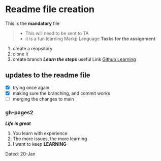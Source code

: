 # Readme file creation
This is the **mandatory** file
> - This will need to be sent to TA
> - it is a fun learning Markp Language
**Tasks for the assignment**
1. create a reopsitory
2. clone it
3. create branch
***Learn the steps***
useful Link [Github Learning](https://docs.github.com/en/get-started/quickstart/set-up-git)
## updates to the readme file
- [X] trying once again
- [x] making sure the branching, and commit works
- [ ] merging the changes to main

### gh-pages2
***Life is great***
1. You learn with experience
2. The more issues, the more learning
3. I want to keep **LEARNING**

Dated: 20-Jan
